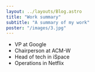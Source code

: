 ```yaml
---
layout: ../layouts/Blog.astro
title: "Work summary"
subtitle: "A summary of my work"
poster: "/images/3.jpg"
---
```


- VP at Google
- Chairperson at ACM-W
- Head of tech in iSpace
- Operations in Netflix 